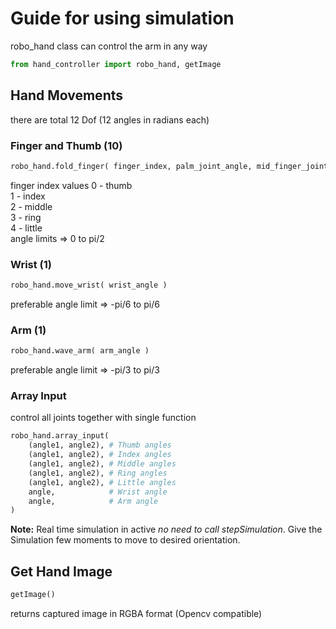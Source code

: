 # Guide for using simulation

robo_hand class can control the arm in any way
```python
from hand_controller import robo_hand, getImage
```
## Hand Movements
there are total 12 Dof (12 angles in radians each)
### Finger and Thumb (10)
```python
robo_hand.fold_finger( finger_index, palm_joint_angle, mid_finger_joint_angle )
```
finger index values
0 - thumb  
1 - index  
2 - middle  
3 - ring  
4 - little  
angle limits => 0 to pi/2

### Wrist (1)
```python
robo_hand.move_wrist( wrist_angle )
```
preferable angle limit => -pi/6 to pi/6

### Arm (1)
```python
robo_hand.wave_arm( arm_angle )
```
preferable angle limit => -pi/3 to pi/3

### Array Input
control all joints together with single function
```python
robo_hand.array_input(
    (angle1, angle2), # Thumb angles
    (angle1, angle2), # Index angles
    (angle1, angle2), # Middle angles
    (angle1, angle2), # Ring angles
    (angle1, angle2), # Little angles
    angle,            # Wrist angle
    angle,            # Arm angle
)
```

**Note:**
Real time simulation in active *no need to call stepSimulation*.
Give the Simulation few moments to move to desired orientation.

## Get Hand Image
```python
getImage()
```
returns captured image in RGBA format (Opencv compatible)
